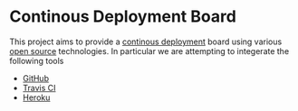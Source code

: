 Continous Deployment Board
==========================

This project aims to provide a 
[continous deployment](http://www.startuplessonslearned.com/2009/06/why-continuous-deployment.html "startuplessonslearned.com on continous deployement")
board using various 
[open source](http://en.wikipedia.org/wiki/Open_source "Wikipedia on open source") 
technologies. In particular we are attempting to integerate the
following tools

* [GitHub](https://github.com/ "Homepage of GitHub")
* [Travis CI](travis-ci.org/ "Homepage of Travis Continous Integration")
* [Heroku](www.heroku.com/ "Homepage of Heroku")
